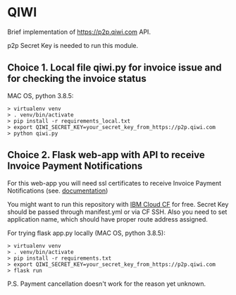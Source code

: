 # QIWI
Brief implementation of https://p2p.qiwi.com API.

p2p Secret Key is needed to run this module.


## Choice 1. Local file qiwi.py for invoice issue and for checking the invoice status


MAC OS, python 3.8.5:
```
> virtualenv venv
> . venv/bin/activate
> pip install -r requirements_local.txt
> export QIWI_SECRET_KEY=your_secret_key_from_https://p2p.qiwi.com
> python qiwi.py
```


## Choice 2. Flask web-app with API to receive Invoice Payment Notifications

For this web-app you will need ssl certificates to receive Invoice Payment Notifications (see. [documentation](https://developer.qiwi.com/en/p2p-payments/?php#notification))

You might want to run this repository with [IBM Cloud CF](https://cloud.ibm.com/docs/cloud-foundry?topic=cloud-foundry-getting-started-python) for free.
Secret Key should be passed through manifest.yml or via CF SSH. Also you need to set application name, which should have proper route address assigned.

For trying flask app.py locally (MAC OS, python 3.8.5):
```
> virtualenv venv
> . venv/bin/activate
> pip install -r requirements.txt
> export QIWI_SECRET_KEY=your_secret_key_from_https://p2p.qiwi.com
> flask run
```

P.S. Payment cancellation doesn't work for the reason yet unknown.

